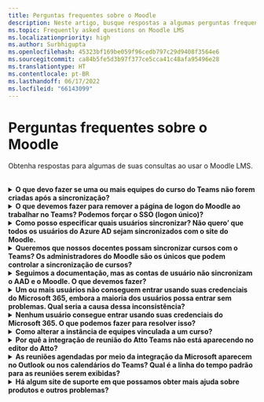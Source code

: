 ```yaml
---
title: Perguntas frequentes sobre o Moodle
description: Neste artigo, busque respostas a algumas perguntas frequentes enquanto usa o Moodle LMS.
ms.topic: Frequently asked questions on Moodle LMS
ms.localizationpriority: high
ms.author: Surbhigupta
ms.openlocfilehash: 45323bf169be059f96cedb797c29d9408f3564e6
ms.sourcegitcommit: ca84b5fe5d3b97f377ce5cca41c48afa95496e28
ms.translationtype: HT
ms.contentlocale: pt-BR
ms.lasthandoff: 06/17/2022
ms.locfileid: "66143099"
---
```

# <a name="moodle-faq"></a>Perguntas frequentes sobre o Moodle

Obtenha respostas para algumas de suas consultas ao usar o Moodle LMS.<br>

<br>

<details>

<summary><b>O que devo fazer se uma ou mais equipes do curso do Teams não forem criadas após a sincronização?</b></summary>

Cada curso do Moodle deve ter pelo menos um corpo docente e um aluno correspondentes a uma conta do Microsoft 365 UPN do AAD. A equipe não poderá ser criada se a sincronização não encontrar uma correspondência.

Cada instância do curso de equipe deve ter um proprietário e a sincronização define o corpo docente como o proprietário, supondo que o corpo docente tenha uma licença do Teams.

<br>

</details>

<details>

<summary><b>O que devemos fazer para remover a página de logon do Moodle ao trabalhar no Teams? Podemos forçar o SSO (logon único)?</b></summary>

Os usuários têm várias opções de entrada na página de logon do Moodle.

* Para entrar exclusivamente usando as credenciais do Microsoft 365, habilite as definições de configuração **Forçar redirecionamento** para o **plug-in auth_oidc**. Se o serviço estiver habilitado, o usuário poderá ver a página de entrada da Microsoft.
* Para entrar manualmente no portal do Moodle, consulte [Moodle](https://moodle.org/login/index.php).

<br>

</details>

<details>

<summary><b>Como posso especificar quais usuários sincronizar? Não quero’ que todos os usuários do Azure AD sejam sincronizados com o site do Moodle. </b></summary>

Use a opção **Restrição de criação do usuário** para especificar os usuários sincronizando as opções de configuração do plug-in **local_o365**. O menu suspenso à esquerda do **filtro** oferece opções como País, Nome da Empresa e Idioma.

> [!TIP]
> Crie um grupo dinâmico do Microsoft 365 para habilitar a opção **filtro** com várias propriedades de perfil.

A imagem a seguir mostra as opções de restrições de criação do usuário:

:::image type="content" source="../assets/images/MoodleInstructions/faq-2.png" alt-text="Sincronizar" border="true":::

:::image type="content" source="../assets/images/MoodleInstructions/faq-3.png" alt-text="Azure AD" border="true":::

<br>

</details>

<details>

<summary><b>Queremos que nossos docentes possam sincronizar cursos com o Teams? Os administradores do Moodle são os únicos que podem controlar a sincronização de cursos?</b></summary>

Por padrão, somente os administradores do Moodle podem configurar a sincronização. O proprietário da equipe pode controlar se um curso está sincronizado com o Teams e **Permitir a configuração da sincronização do curso no curso** está habilitado. Nesse caso, o proprietário da equipe é o corpo docente. O bloco exibe a opção de configuração para indivíduos com as permissões de proprietário apropriadas.

<!-- For more information, see Microsoft 365 block within the Moodle course interface. -->

A imagem a seguir mostra a opção **Permitir configurar a sincronização do curso no curso**:

:::image type="content" source="../assets/images/MoodleInstructions/faq-4.png" alt-text="Administrador" border="true":::

A imagem a seguir mostra a sincronização de cursos:

:::image type="content" source="../assets/images/MoodleInstructions/faq-5.png" alt-text="sincronização" border="true":::

<br>

</details>

<details>

<summary><b>Seguimos a documentação, mas as contas de usuário não sincronizam o AAD e o Moodle. O que devemos fazer?</b></summary>

O problema pode ser resolvido antes que os usuários executem **limpeza do token Delta** como uma etapa final de solução de problemas.

A tabela a seguir fornece as ações e dependências a serem executadas e verificadas:

| Dependência | Action | Referências|
|-------|------------|----------|
| Versão estável| Verifique se a versão do Moodle está listada como **estável**.| Para saber mais, confira[Suporte de versão](https://docs.moodle.org/dev/Releases#Version_support).|
|Permissões| Verifique se o aplicativo do Azure tem as permissões necessárias para executar a sincronização.| Para mais informações, confira [Permissões da Microsoft](https://docs.moodle.org/311/en/Microsoft_365#Permissions).|
| Sincronização Completa| Verifique se **Executar uma sincronização completa a cada execução** está habilitada e examine os **Logs de tarefa** para **Sincronizar com o Azure AD**.| Para obter mais informações, confira [Habilitar a sincronização completa](https://docs.moodle.org/311/en/local_o365).</br>Para obter mais informações, confira[Verificar os logs de tarefa](https://docs.moodle.org/311/en/local_o365#Sync_users_with_Azure_AD). |
|Atualização de token|Limpe o **Token delta de sincronização do usuário** no plug-in local_o365.| Para obter mais informações, consulte [Atualização de token](https://docs.moodle.org/38/en/Office365).|
<!-- |Atualização de token|Limpe o **Token delta de sincronização do usuário** no plug-in local_o365.| {moodle_url}\local_o365\acp.php?Mode=maintenance_cleandeltatoken| -->
<br>

</details>

<details>

<summary><b>Um ou mais usuários não conseguem entrar usando suas credenciais do Microsoft 365, embora a maioria dos usuários possa entrar sem problemas. Qual seria a causa dessa inconsistência?</b></summary>

O motivo para inconsistências com os usuários que não conseguem assinar usando suas credenciais do Microsoft 365 podem estar relacionadas à operação de mapeamento de usuário durante a sincronização. Para resolver esse problema, execute as seguintes etapas:

* Verifique se o tipo de autenticação de usuário do Moodle é **OpenID**.
* Verifique se o **Nome de usuário** do Moodle corresponde ao nome de usuário do AAD.
* Limpe o **Problema do token** e tente novamente.
* Verifique se os usuários têm **Permissões** para acessar o aplicativo do Azure.

<br>

</details>

<details>

<summary><b>Nenhum usuário consegue entrar usando suas credenciais do Microsoft 365. O que podemos fazer para resolver isso?</b></summary>

Os usuários que não conseguiram entrar no início precisam relatar o problema e verificar se o **segredo do cliente** do aplicativo não expirou.

A imagem a seguir mostra a mensagem de erro recebida quando o usuário entra usando suas credenciais do Microsoft 365:

:::image type="content" source="../assets/images/MoodleInstructions/faq-6.png" alt-text="Relatar problema" border="true":::

A imagem a seguir mostra o erro no portal do Azure:

:::image type="content" source="../assets/images/MoodleInstructions/faq-7.png" alt-text="Portal do Azure" border="true":::

Se o **Segredo do cliente** tiver expirado, o usuário precisará gerar um novo **Segredo do cliente** e atualizar a configuração encontrada na página. Os usuários conseguem entrar novamente depois que o **Segredo do cliente** foi atualizado, o que pode levar até 24 horas para provisionar novamente.

<br>

</details>

<details>

<summary><b>Como alterar a instância de equipes vinculada a um curso?</b></summary>

Os administradores podem alterar a instância de equipes associada a um curso por meio da página **Gerenciar conexões do Teams**. Selecione **Conectar** ao lado do curso a ser alterado e selecione a instância de equipes. Se você usar a redefinição de curso para arquivar uma equipe, poderá vinculá-la novamente à equipe anterior.

A imagem a seguir mostra a instância das equipes:

:::image type="content" source="../assets/images/MoodleInstructions/faq-8.png" alt-text="instância de equipes" border="true":::

<br>

</details>

<details>

<summary><b>Por quê a integração de reunião do Atto Teams não está aparecendo no editor do Atto?</b></summary>

O usuário poderá encontrar problemas de reunião do Atto Teams se a referência de ícone estiver ausente na **Configuração da Barra de Ferramentas**, que exibe o ícone do Teams no editor Atto. O usuário precisa adicionar o ícone de reunião do Teams à direita do ícone de links usando as seguintes etapas:

* Para reinstalar o plug-in:
* Atualize **Configuração da Barra de ferramentas** com a **reunião do Teams**.

As imagens a seguir mostram o ícone da Barra de Ferramentas após o ajuste de configuração da Barra de Ferramentas:

:::image type="content" source="../assets/images/MoodleInstructions/faq-9.png" alt-text="barra de ferramentas" border="true":::

:::image type="content" source="../assets/images/MoodleInstructions/faq-10.png" alt-text="ícone de links":::

Para obter mais informações sobre como editar a barra de ferramentas do Atto, consulte:

* [Atto editor-ModdleDocs](https://docs.moodle.org/311/en/Atto_editor)
* [Mapeamento do editor-Icon](https://docs.moodle.org/311/en/Atto_editor#:~:text=in%20the%20editor.-,Atto%20editor%20toolbar,-Atto%20Row%201)
<br>

</details>

<details>

<summary><b>As reuniões agendadas por meio da integração da Microsoft aparecem no Outlook ou nos calendários do Teams? Qual é a linha do tempo padrão para as reuniões serem exibidas?</b></summary>

As reuniões agendadas por meio do aplicativo não aparecem no calendário do Outlook ou do Teams do agendador, pois são semelhantes às reuniões do canal. Todos os membros no canal do curso podem participar da reunião diretamente do link do canal inserido. Para saber mais, confira [Reuniões de canal](https://www.knowledgewave.com/blog/benefits-of-channel-meetings-in-microsoft-teams).

No entanto, você pode acessar o convite e adicionar manualmente os nomes de participantes aos campos **Obrigatório** ou **Opcional** do convite para reunião para exibir a reunião remota em seus calendários. As linhas do tempo padrão são baseadas na data em que o usuário especifica quando a reunião é criada. Para obter mais informações, confira [Limites e especificações para o Microsoft Teams](/microsoftteams/limits-specifications-teams).

<br>

</details>

<details>

<summary><b>Há algum site de suporte em que possamos obter mais ajuda sobre produtos e outros problemas?</b></summary>

Para obter suporte e ajuda sobre os problemas de produtos e serviços ou ajuda da comunidade de desenvolvedores, consulte [Suporte e comentários](/microsoftteams/platform/feedback).
